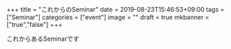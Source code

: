 +++
title =  "これからのSeminar"
date = 2019-08-23T15:46:53+09:00
tags = ["Seminar"]
categories = ["event"]
image = ""
draft = true
mkbanner = ["true","false"]
+++

これからあるSeminarです


